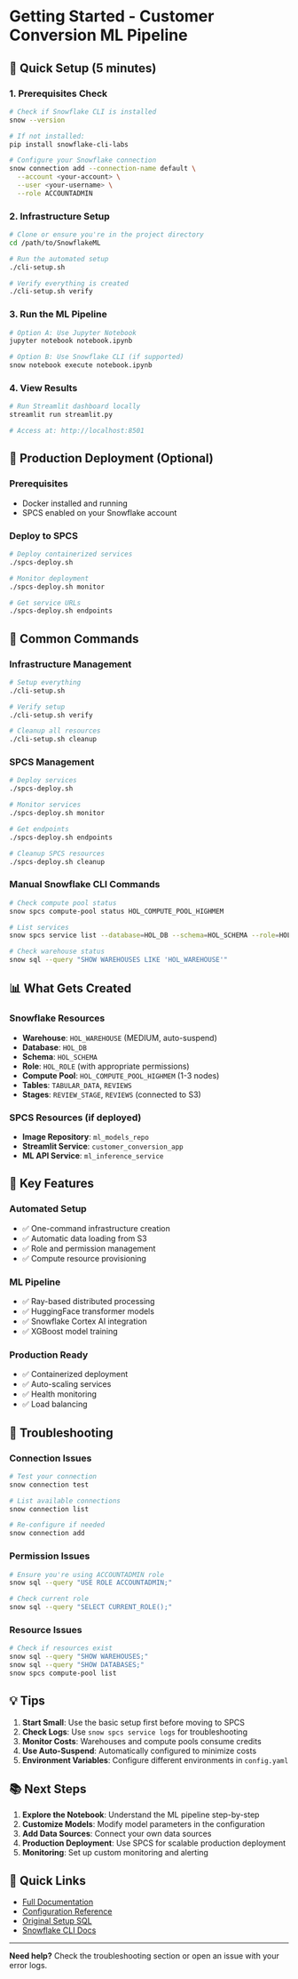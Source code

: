 # Getting Started - Customer Conversion ML Pipeline

## 🚀 Quick Setup (5 minutes)

### 1. Prerequisites Check
```bash
# Check if Snowflake CLI is installed
snow --version

# If not installed:
pip install snowflake-cli-labs

# Configure your Snowflake connection
snow connection add --connection-name default \
  --account <your-account> \
  --user <your-username> \
  --role ACCOUNTADMIN
```

### 2. Infrastructure Setup
```bash
# Clone or ensure you're in the project directory
cd /path/to/SnowflakeML

# Run the automated setup
./cli-setup.sh

# Verify everything is created
./cli-setup.sh verify
```

### 3. Run the ML Pipeline
```bash
# Option A: Use Jupyter Notebook
jupyter notebook notebook.ipynb

# Option B: Use Snowflake CLI (if supported)
snow notebook execute notebook.ipynb
```

### 4. View Results
```bash
# Run Streamlit dashboard locally
streamlit run streamlit.py

# Access at: http://localhost:8501
```

## 🐳 Production Deployment (Optional)

### Prerequisites
- Docker installed and running
- SPCS enabled on your Snowflake account

### Deploy to SPCS
```bash
# Deploy containerized services
./spcs-deploy.sh

# Monitor deployment
./spcs-deploy.sh monitor

# Get service URLs
./spcs-deploy.sh endpoints
```

## 🔧 Common Commands

### Infrastructure Management
```bash
# Setup everything
./cli-setup.sh

# Verify setup
./cli-setup.sh verify

# Cleanup all resources
./cli-setup.sh cleanup
```

### SPCS Management
```bash
# Deploy services
./spcs-deploy.sh

# Monitor services
./spcs-deploy.sh monitor

# Get endpoints
./spcs-deploy.sh endpoints

# Cleanup SPCS resources
./spcs-deploy.sh cleanup
```

### Manual Snowflake CLI Commands
```bash
# Check compute pool status
snow spcs compute-pool status HOL_COMPUTE_POOL_HIGHMEM

# List services
snow spcs service list --database=HOL_DB --schema=HOL_SCHEMA --role=HOL_ROLE

# Check warehouse status
snow sql --query "SHOW WAREHOUSES LIKE 'HOL_WAREHOUSE'"
```

## 📊 What Gets Created

### Snowflake Resources
- **Warehouse**: `HOL_WAREHOUSE` (MEDIUM, auto-suspend)
- **Database**: `HOL_DB`
- **Schema**: `HOL_SCHEMA`
- **Role**: `HOL_ROLE` (with appropriate permissions)
- **Compute Pool**: `HOL_COMPUTE_POOL_HIGHMEM` (1-3 nodes)
- **Tables**: `TABULAR_DATA`, `REVIEWS`
- **Stages**: `REVIEW_STAGE`, `REVIEWS` (connected to S3)

### SPCS Resources (if deployed)
- **Image Repository**: `ml_models_repo`
- **Streamlit Service**: `customer_conversion_app`
- **ML API Service**: `ml_inference_service`

## 🎯 Key Features

### Automated Setup
- ✅ One-command infrastructure creation
- ✅ Automatic data loading from S3
- ✅ Role and permission management
- ✅ Compute resource provisioning

### ML Pipeline
- ✅ Ray-based distributed processing
- ✅ HuggingFace transformer models
- ✅ Snowflake Cortex AI integration
- ✅ XGBoost model training

### Production Ready
- ✅ Containerized deployment
- ✅ Auto-scaling services
- ✅ Health monitoring
- ✅ Load balancing

## 🚨 Troubleshooting

### Connection Issues
```bash
# Test your connection
snow connection test

# List available connections
snow connection list

# Re-configure if needed
snow connection add
```

### Permission Issues
```bash
# Ensure you're using ACCOUNTADMIN role
snow sql --query "USE ROLE ACCOUNTADMIN;"

# Check current role
snow sql --query "SELECT CURRENT_ROLE();"
```

### Resource Issues
```bash
# Check if resources exist
snow sql --query "SHOW WAREHOUSES;"
snow sql --query "SHOW DATABASES;"
snow spcs compute-pool list
```

## 💡 Tips

1. **Start Small**: Use the basic setup first before moving to SPCS
2. **Check Logs**: Use `snow spcs service logs` for troubleshooting
3. **Monitor Costs**: Warehouses and compute pools consume credits
4. **Use Auto-Suspend**: Automatically configured to minimize costs
5. **Environment Variables**: Configure different environments in `config.yaml`

## 📚 Next Steps

1. **Explore the Notebook**: Understand the ML pipeline step-by-step
2. **Customize Models**: Modify model parameters in the configuration
3. **Add Data Sources**: Connect your own data sources
4. **Production Deployment**: Use SPCS for scalable production deployment
5. **Monitoring**: Set up custom monitoring and alerting

## 🔗 Quick Links

- [Full Documentation](PROJECT_README.md)
- [Configuration Reference](config.yaml)
- [Original Setup SQL](setup.sql)
- [Snowflake CLI Docs](https://docs.snowflake.com/en/developer-guide/snowflake-cli-v2/index)

---

**Need help?** Check the troubleshooting section or open an issue with your error logs. 